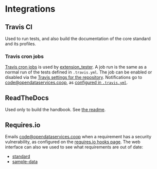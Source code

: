 # Integrations

## Travis CI

Used to run tests, and also build the documentation of the core standard and its profiles.

### Travis cron jobs

[Travis cron jobs](https://docs.travis-ci.com/user/cron-jobs/) is used by [extension_tester](https://github.com/open-contracting/extension_tester). A job run is the same as a normal run of the tests defined in `.travis.yml`. The job can be enabled or disabled via the [Travis settings for the repository](https://travis-ci.org/open-contracting/extension_tester/settings). Notifications go to code@opendataservices.coop, as [configured in `.travis.yml`](https://docs.travis-ci.com/user/notifications/#Configuring-email-notifications).

## ReadTheDocs

Used only to build the handbook. See [the readme](https://github.com/open-contracting/standard-development-handbook/blob/master/README.md).

## Requires.io

Emails code@opendataservices.coop when a requirement has a security vulnerability, as configured on the [requires.io hooks page](https://requires.io/github/open-contracting/hooks/). The web interface can also we used to see what requirements are out of date:

* [standard](https://requires.io/github/open-contracting/standard/requirements/)
* [sample-data](https://requires.io/github/open-contracting/sample-data/requirements/)
